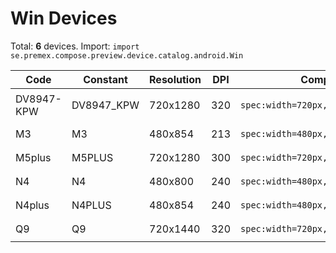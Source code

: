 # Win Devices

Total: **6** devices. Import: `import se.premex.compose.preview.device.catalog.android.Win`

| Code | Constant | Resolution | DPI | Compose Spec | Preview Usage |
|------|----------|------------|-----|-------------|---------------|
| DV8947-KPW | DV8947_KPW | 720x1280 | 320 | `spec:width=720px,height=1280px,dpi=320` | `@Preview(device = Win.DV8947_KPW)` |
| M3 | M3 | 480x854 | 213 | `spec:width=480px,height=854px,dpi=213` | `@Preview(device = Win.M3)` |
| M5plus | M5PLUS | 720x1280 | 300 | `spec:width=720px,height=1280px,dpi=300` | `@Preview(device = Win.M5PLUS)` |
| N4 | N4 | 480x800 | 240 | `spec:width=480px,height=800px,dpi=240` | `@Preview(device = Win.N4)` |
| N4plus | N4PLUS | 480x854 | 240 | `spec:width=480px,height=854px,dpi=240` | `@Preview(device = Win.N4PLUS)` |
| Q9 | Q9 | 720x1440 | 320 | `spec:width=720px,height=1440px,dpi=320` | `@Preview(device = Win.Q9)` |

<!-- Generated automatically. Do not edit manually. -->

